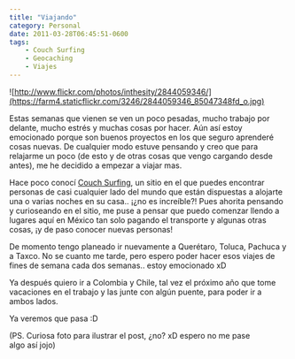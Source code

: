 ```yaml
---
title: "Viajando"
category: Personal
date: 2011-03-28T06:45:51-0600
tags:
    - Couch Surfing
    - Geocaching
    - Viajes
---
```


![http://www.flickr.com/photos/inthesity/2844059346/](https://farm4.staticflickr.com/3246/2844059346_85047348fd_o.jpg)

Estas semanas que vienen se ven un poco pesadas, mucho trabajo por delante, mucho estrés y muchas cosas por hacer. Aún así estoy emocionado porque son buenos proyectos en los que seguro aprenderé cosas nuevas. De cualquier modo estuve pensando y creo que para relajarme un poco (de esto y de otras cosas que vengo cargando desde antes), me he decidido a empezar a viajar mas.

Hace poco conocí [Couch Surfing](http://www.couchsurfing.org/home.html), un sitio en el que puedes encontrar personas de casi cualquier lado del mundo que están dispuestas a alojarte una o varias noches en su casa.. ¡¿no es increíble?! Pues ahorita pensando y curioseando en el sitio, me puse a pensar que puedo comenzar llendo a lugares aquí en México tan solo pagando el transporte y algunas otras cosas, ¡y de paso conocer nuevas personas!

De momento tengo planeado ir nuevamente a Querétaro, Toluca, Pachuca y a Taxco. No se cuanto me tarde, pero espero poder hacer esos viajes de fines de semana cada dos semanas.. estoy emocionado xD

Ya después quiero ir a Colombia y Chile, tal vez el próximo año que tome vacaciones en el trabajo y las junte con algún puente, para poder ir a ambos lados.

Ya veremos que pasa :D

(PS. Curiosa foto para ilustrar el post, ¿no? xD espero no me pase algo así jojo)